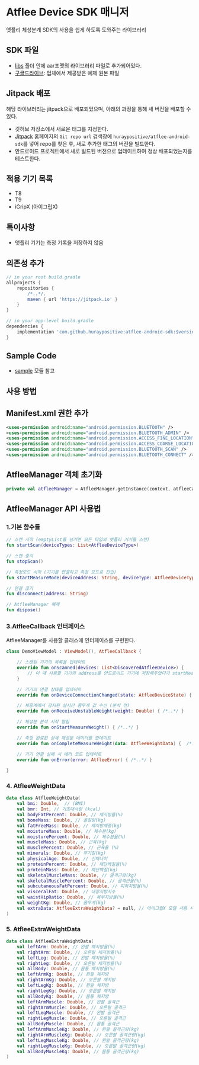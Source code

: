 # Atflee Device SDK 매니저
앳플리 체성분계 SDK의 사용을 쉽게 하도록 도와주는 라이브러리

## SDK 파일
- [libs](/atfleesdk/libs) 폴더 안에 aar포멧의 라이브러리 파일로 추가되어있다.
- [구글드라이브](https://drive.google.com/drive/folders/1ytOjlsaynPEWYcKVjd5gXmwRJltnL3yd?usp=sharing_eil_m&ts=63e33b0f): 업체에서 제공받은 예제 원본 파일

## Jitpack 배포
해당 라이브러리는 jitpack으로 배포되었으며, 아래의 과정을 통해 새 버전을 배포할 수 있다.
- 깃허브 저장소에서 새로운 태그를 지정한다.
- [Jitpack](https://jitpack.io/) 홈페이지의 `Git repo url` 검색창에 `huraypositive/atflee-android-sdk`를 넣어 repo를 찾은 후, 새로 추가한 태그의 버전을 빌드한다.
- 안드로이드 프로젝트에서 새로 빌드된 버전으로 업데이트하여 정상 배포되었는지를 테스트한다.

## 적용 기기 목록
- T8
- T9
- iGripX (아이그립X)

## 특이사항
- 앳플리 기기는 측정 기록을 저장하지 않음

## 의존성 추가
```gradle
// in your root build.gradle
allprojects {
    repositories {
        /*..*/.
        maven { url 'https://jitpack.io' }
    }
}

// in your app-level build.gradle
dependencies {
    implementation 'com.github.huraypositive:atflee-android-sdk:$version'
}
```

## Sample Code
- [sample](/sample) 모듈 참고

## 사용 방법

## Manifest.xml 권한 추가
```xml
<uses-permission android:name="android.permission.BLUETOOTH" />
<uses-permission android:name="android.permission.BLUETOOTH_ADMIN" />
<uses-permission android:name="android.permission.ACCESS_FINE_LOCATION" />
<uses-permission android:name="android.permission.ACCESS_COARSE_LOCATION" />
<uses-permission android:name="android.permission.BLUETOOTH_SCAN" />
<uses-permission android:name="android.permission.BLUETOOTH_CONNECT" />
```

## AtfleeManager 객체 초기화
```kotlin
private val atfleeManager = AtfleeManager.getInstance(context, atfleeCallback)
```

## AtfleeManager API 사용법
### 1.기본 함수들
```kotlin
// 스캔 시작 (emptyList를 넘기면 모든 타입의 앳플리 기기를 스캔)
fun startScan(deviceTypes: List<AtfleeDeviceType>)

// 스캔 중지
fun stopScan()

// 측정모드 시작 (기기를 연결하고 측정 모드로 진입)
fun startMeasureMode(deviceAddress: String, deviceType: AtfleeDeviceType, user: AtfleeUser)

// 연결 끊기
fun disconnect(address: String)

// AtfleeManager 해제
fun dispose()
```

### 3.AtfleeCallback 인터페이스
AtfleeManager를 사용할 클래스에 인터페이스를 구현한다.
```kotlin
class DemoViewModel : ViewModel(), AtfleeCallback {

    // 스캔된 기기의 목록을 업데이트
    override fun onScanned(devices: List<DiscoveredAtfleeDevice>) {
        // 이 때 사용할 기기의 address를 안드로이드 기기에 저장해두었다가 startMeasure() 호출 시 사용하길 권장함 
    }

    // 기기의 연결 상태를 업데이트
    override fun onDeviceConnectionChanged(state: AtfleeDeviceState) { /*..*/ }

    // 체중계에서 감지된 실시간 몸무게 값 수신 (분석 전)
    override fun onReceiveUnstableWeight(weight: Double) { /*..*/ }

    // 체성분 분석 시작 알림
    override fun onStartMeasureWeight() { /*..*/ }

    // 측정 완료된 상세 체성분 데이터를 업데이트
    override fun onCompleteMeasureWeight(data: AtfleeWeightData) {  /*..*/ }

    // 기기 연결 실패 시 에러 코드 업데이트
    override fun onError(error: AtfleeError) { /*..*/ }
    
}
```

### 4. AtfleeWeightData
```kotlin
data class AtfleeWeightData(
    val bmi: Double,  // (BMI)
    val bmr: Int, // 기초대사량 (kcal)
    val bodyFatPercent: Double, // 체지방률(%)
    val boneMass: Double, // 골질량(kg)
    val fatFreeMass: Double, // 제지방체중(kg)
    val moistureMass: Double, // 체수분(kg)
    val moisturePercent: Double, // 체수분율(%)
    val muscleMass: Double, // 근육(kg)
    val musclePercent: Double, // 근육율 (%)
    val minerals: Double, // 무기질(kg)
    val physicalAge: Double, // 신체나이
    val proteinPercent: Double, // 체단백질율(%)
    val proteinMass: Double, // 체단백질(kg)
    val skeletalMuscleMass: Double, // 골격근량(kg)
    val skeletalMusclePercent: Double, // 골격근율(%)
    val subcutaneousFatPercent: Double, // 피하지방율(%)
    val visceralFat: Double, // 내장지방지수
    val waistHipRatio: Double, // 복부지방율(%)
    val weightKg: Double, // 몸무게(kg)
    val extraData: AtfleeExtraWeightData? = null, // 아이그립X 모델 사용 시 들어오는 추가 데이터
)
```

### 5. AtfleeExtraWeightData
```kotlin
data class AtfleeExtraWeightData(
    val leftArm: Double, // 왼팔 체지방율(%) 
    val rightArm: Double, // 오른팔 체지방율(%) 
    val leftLeg: Double, // 왼발 체지방율(%) 
    val rightLeg: Double, // 오른발 체지방율(%) 
    val allBody: Double, // 몸통 체지방율(%) 
    val leftArmKg: Double, // 왼팔 체지방
    val rightArmKg: Double, // 오른팔 체지방
    val leftLegKg: Double, // 왼발 체지방
    val rightLegKg: Double, // 오른발 체지방
    val allBodyKg: Double, // 몸통 체지방
    val leftArmMuscle: Double, // 왼팔 골격근
    val rightArmMuscle: Double, // 오른팔 골격근
    val leftLegMuscle: Double, // 왼발 골격근
    val rightLegMuscle: Double, // 오른발 골격근
    val allBodyMuscle: Double, // 몸통 골격근
    val leftArmMuscleKg: Double, // 왼팔 골격근량(kg) 
    val rightArmMuscleKg: Double, // 오른팔 골격근량(kg) 
    val leftLegMuscleKg: Double, // 왼발 골격근량(kg) 
    val rightLegMuscleKg: Double, // 오른발 골격근량(kg) 
    val allBodyMuscleKg: Double, // 몸통 골격근량(kg) 
)
```
